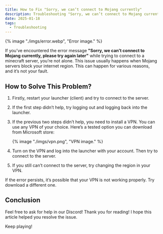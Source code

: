```yaml
---
title: How to Fix "Sorry, we can’t connect to Mojang currently"
description: Troubleshooting "Sorry, we can’t connect to Mojang currently, please try again later" error.
date: 2025-01-18
tags:
  - Troubleshooting
---
```


{% image "./imgs/error.webp", "Error image." %}

If you’ve encountered the error message **"Sorry, we can’t connect to Mojang currently, please try again later"** while trying to connect to a minecraft server, you’re not alone. This issue usually happens when Mojang servers block your internet region. This can happen for various reasons, and it’s not your fault.

## How to Solve This Problem?

1. Firstly, restart your launcher (client) and try to connect to the server.
2. If the first step didn’t help, try logging out and logging back into the launcher.
3. If the previous two steps didn’t help, you need to install a VPN.
   You can use any VPN of your choice. Here’s a tested option you can download from Microsoft store:

   {% image "./imgs/vpn.png", "VPN image." %}

4. Turn on the VPN and log into the launcher with your account. Then try to connect to the server.
5. If you still can’t connect to the server, try changing the region in your VPN.

If the error persists, it’s possible that your VPN is not working properly. Try download a different one.

## Conclusion

Feel free to ask for help in our Discord! Thank you for reading! I hope this article helped you resolve the issue.

Keep playing!
